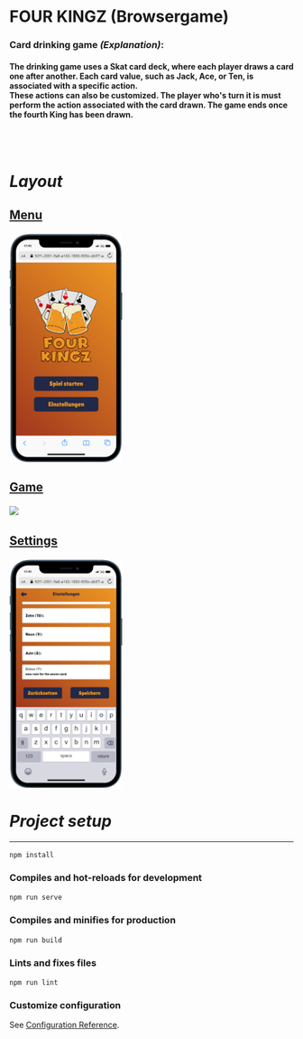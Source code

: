 # **FOUR KINGZ** (Browsergame)
### **Card drinking game** *(Explanation)*:

#### The drinking game uses a Skat card deck, where each player draws a card one after another. Each card value, such as Jack, Ace, or Ten, is associated with a specific action. <br>These actions can also be customized. The player who's turn it is must perform the action associated with the card drawn. The game ends once the **fourth King** has been drawn.
&nbsp;
---

# *Layout*

## <p><ins>Menu</ins></p>

<p>
    <img width="200" src="src/assets/mobile-view-menu2.0.png">
</p>

## <p ><ins>Game</ins></p>
<p>
    <img src="src/assets/3ePiZZcQt6.gif" width="200"  />
</p>

## <p><ins>Settings</ins></p>
<p >
    <img width="200" src="src/assets/mobile-view-settings.png">
</p>

# *Project setup*
---
```
npm install
```

### Compiles and hot-reloads for development
```
npm run serve
```

### Compiles and minifies for production
```
npm run build
```

### Lints and fixes files
```
npm run lint
```

### Customize configuration
See [Configuration Reference](https://cli.vuejs.org/config/).
